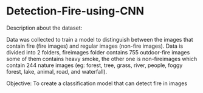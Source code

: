 # Detection-Fire-using-CNN

Description about the dataset:

Data was collected to train a model to distinguish between the images that contain fire (fire images) and regular images (non-fire images). Data is divided into 2 folders, fireimages folder contains 755 outdoor-fire images some of them contains heavy smoke, the other one is non-fireimages which contain 244 nature images (eg: forest, tree, grass, river, people, foggy forest, lake, animal, road, and waterfall).

Objective: To create a classification model that can detect fire in images
